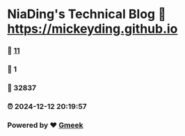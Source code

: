 # NiaDing's Technical Blog  :link: https://mickeyding.github.io 
### :page_facing_up: [11](https://mickeyding.github.io/tag.html) 
### :speech_balloon: 1 
### :hibiscus: 32837 
### :alarm_clock: 2024-12-12 20:19:57 
### Powered by :heart: [Gmeek](https://github.com/Meekdai/Gmeek)
